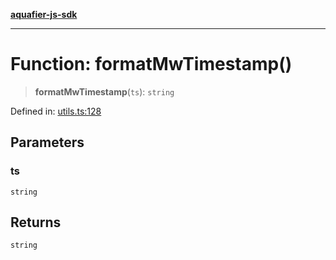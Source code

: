 [**aquafier-js-sdk**](../README.md)

***

# Function: formatMwTimestamp()

> **formatMwTimestamp**(`ts`): `string`

Defined in: [utils.ts:128](https://github.com/inblockio/aqua-verifier-js-lib/blob/8585c670e387bba02324c5d1649cefbfbcc39ce3/src/utils.ts#L128)

## Parameters

### ts

`string`

## Returns

`string`
